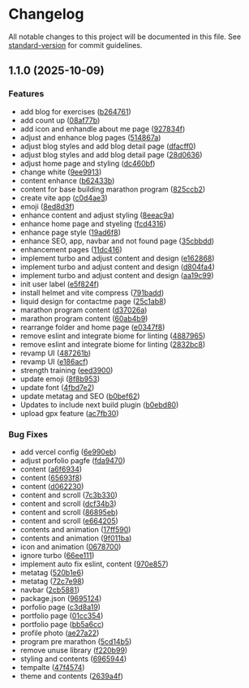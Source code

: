 # Changelog

All notable changes to this project will be documented in this file. See [standard-version](https://github.com/conventional-changelog/standard-version) for commit guidelines.

## 1.1.0 (2025-10-09)


### Features

* add blog for exercises ([b264761](https://github.com/plmtmbnn/personal-web/commit/b264761a5a299a8a8d4511309a29dd7504bafa28))
* add count up ([08af77b](https://github.com/plmtmbnn/personal-web/commit/08af77b067906b69b152930f2e469721975d9456))
* add icon and enhandle about me page ([927834f](https://github.com/plmtmbnn/personal-web/commit/927834f3e62e3bc62ad1ddcf0df88cb80196c8a3))
* adjust and enhance blog pages ([514867a](https://github.com/plmtmbnn/personal-web/commit/514867a9ad027caf0fb7b57c4a389962bdab62e5))
* adjust blog styles and add blog detail page ([dfacff0](https://github.com/plmtmbnn/personal-web/commit/dfacff0d97bfce21f023ca30e4f05150e7c9e600))
* adjust blog styles and add blog detail page ([28d0636](https://github.com/plmtmbnn/personal-web/commit/28d0636b7c68dcd76311c92a3c8099877f748f3a))
* adjust home page and styling ([dc460bf](https://github.com/plmtmbnn/personal-web/commit/dc460bf6b6f0e82b843f96d097abec50299f7711))
* change white ([9ee9913](https://github.com/plmtmbnn/personal-web/commit/9ee99135555bdb88eab1639b541a5a5adb843b8e))
* content enhance ([b62433b](https://github.com/plmtmbnn/personal-web/commit/b62433befff9683f4be49d578ecbb8aa11f25fa8))
* content for base building marathon program ([825ccb2](https://github.com/plmtmbnn/personal-web/commit/825ccb2e0da7572e7e74b46d8b7c1516913f4d0a))
* create vite app ([c0d4ae3](https://github.com/plmtmbnn/personal-web/commit/c0d4ae3ae7269509a7d3f761282bb4e6cd22b40a))
* emoji ([8ed8d3f](https://github.com/plmtmbnn/personal-web/commit/8ed8d3f0930f685a851219031290d61ffb9226a4))
* enhance content and adjust styling ([8eeac9a](https://github.com/plmtmbnn/personal-web/commit/8eeac9ab6b1b8ce50c9d98a3ae82605c0604ec8a))
* enhance home page and styeling ([fcd4316](https://github.com/plmtmbnn/personal-web/commit/fcd4316e6d55f5a9fcaff5993dcbd2733ce63424))
* enhance page style ([19ad6f8](https://github.com/plmtmbnn/personal-web/commit/19ad6f86d4df9c9a76b4ea28f5b74719db58d444))
* enhance SEO, app, navbar and not found page ([35cbbdd](https://github.com/plmtmbnn/personal-web/commit/35cbbddcd834217ffc67af1c5036f77d2ddbc7a8))
* enhancement pages ([11dc416](https://github.com/plmtmbnn/personal-web/commit/11dc416aa6205c3abe33c81e0b2c78f635425d75))
* implement turbo and adjust content and design ([e162868](https://github.com/plmtmbnn/personal-web/commit/e16286809fe2191bc5ca4ec31c52b7ca8468358d))
* implement turbo and adjust content and design ([d804fa4](https://github.com/plmtmbnn/personal-web/commit/d804fa4ae609ed5d34abd377af6b8107e70792fd))
* implement turbo and adjust content and design ([aa19c99](https://github.com/plmtmbnn/personal-web/commit/aa19c992c0c775315bd4438d5fa4a73f26c452a3))
* init user label ([e5f824f](https://github.com/plmtmbnn/personal-web/commit/e5f824f66a414561e34a334dbdaed5598de09ced))
* install helmet and vite compress ([791badd](https://github.com/plmtmbnn/personal-web/commit/791baddb858d5c2045755c45f1b246250503b399))
* liquid design for contactme page ([25c1ab8](https://github.com/plmtmbnn/personal-web/commit/25c1ab8d16d0151057380050445a8fb39e18d0dc))
* marathon program content ([d37026a](https://github.com/plmtmbnn/personal-web/commit/d37026a41b47d8c98ab38385d1a7af80df87b2eb))
* marathon program content ([60ab4b9](https://github.com/plmtmbnn/personal-web/commit/60ab4b9c4e5c9958f91da49ec102a977cbb871be))
* rearrange folder and home page ([e0347f8](https://github.com/plmtmbnn/personal-web/commit/e0347f84c5825f86346402a51b5d4126193c6f20))
* remove eslint and integrate biome for linting ([4887965](https://github.com/plmtmbnn/personal-web/commit/4887965dbf29af243688fa49cd72df3f5fef752a))
* remove eslint and integrate biome for linting ([2832bc8](https://github.com/plmtmbnn/personal-web/commit/2832bc8d9cc2fc452e369f2e7f16607994f85377))
* revamp UI ([487261b](https://github.com/plmtmbnn/personal-web/commit/487261b5e238a1a0b2606d3a99a9b9ca457086a9))
* revamp UI ([e186acf](https://github.com/plmtmbnn/personal-web/commit/e186acf889a496daea036ccf11fb9f7c7be7de67))
* strength training ([eed3900](https://github.com/plmtmbnn/personal-web/commit/eed39006b075f3c279b5e9ad2541e8a64058f1b8))
* update emoji ([8f8b953](https://github.com/plmtmbnn/personal-web/commit/8f8b9539fd4d9cab87ab310fd99239f71edbd788))
* update font ([4fbd7e2](https://github.com/plmtmbnn/personal-web/commit/4fbd7e28f487a151da92c5ff2f20ee1fc54ed241))
* update metatag and SEO ([b0bef62](https://github.com/plmtmbnn/personal-web/commit/b0bef629ed9d950b3417aee0b69444e8f24002bc))
* Updates to include next build plugin ([b0ebd80](https://github.com/plmtmbnn/personal-web/commit/b0ebd80f418bdbc763481b79a1ae878149ee7d1f))
* upload gpx feature ([ac7fb30](https://github.com/plmtmbnn/personal-web/commit/ac7fb30671dff2372e843d16b0733e111eb06904))


### Bug Fixes

* add vercel config ([6e990eb](https://github.com/plmtmbnn/personal-web/commit/6e990eb865295e6e96644ba45df5301db106dedf))
* adjust porfolio pagfe ([fda9470](https://github.com/plmtmbnn/personal-web/commit/fda94702870b702dca4753c14892e6fe9e355050))
* content ([a6f6934](https://github.com/plmtmbnn/personal-web/commit/a6f693429e35d996908dd97488b4d61679fece86))
* content ([65693f8](https://github.com/plmtmbnn/personal-web/commit/65693f88ef0354c3c81201d507f46fda80ae8adf))
* content ([d062230](https://github.com/plmtmbnn/personal-web/commit/d062230c9df571287ef5e8662c2924c0f1ab470b))
* content and scroll ([7c3b330](https://github.com/plmtmbnn/personal-web/commit/7c3b33004d29bbf0670b7abcc1a37a9084515a6b))
* content and scroll ([dcf34b3](https://github.com/plmtmbnn/personal-web/commit/dcf34b38e15d72af6d98fb7b7768a96617d88b30))
* content and scroll ([86895eb](https://github.com/plmtmbnn/personal-web/commit/86895ebe0ddc714ca4c1cf0e90bda61e7998780f))
* content and scroll ([e664205](https://github.com/plmtmbnn/personal-web/commit/e6642050eed8e1afd202a28c8edc5dcce7a19c85))
* contents and animation ([17ff590](https://github.com/plmtmbnn/personal-web/commit/17ff590932b2df82c59891fbf0809c7240de5b3b))
* contents and animation ([9f011ba](https://github.com/plmtmbnn/personal-web/commit/9f011baccb39bad5e6eaa4f7cba066835944c671))
* icon and animation ([0678700](https://github.com/plmtmbnn/personal-web/commit/067870007da51be77e91f674c7bf93952edb874a))
* ignore turbo ([66ee111](https://github.com/plmtmbnn/personal-web/commit/66ee1119dff1130b94417fe1a5073b11bfce45b5))
* implement auto fix eslint, content ([970e857](https://github.com/plmtmbnn/personal-web/commit/970e8575daa50fb8ab0238c9cac1b92f4f03e291))
* metatag ([520b1e6](https://github.com/plmtmbnn/personal-web/commit/520b1e67589f0aec9d315dc01d749296328c2141))
* metatag ([72c7e98](https://github.com/plmtmbnn/personal-web/commit/72c7e98a1bc5e72123e6f1283fa0b587290fc13e))
* navbar ([2cb5881](https://github.com/plmtmbnn/personal-web/commit/2cb5881a017ce3b80c9df1144cee8531313424cd))
* package.json ([9695124](https://github.com/plmtmbnn/personal-web/commit/9695124ac86ba9e61d9691fcfa11698c016b1629))
* porfolio page ([c3d8a19](https://github.com/plmtmbnn/personal-web/commit/c3d8a1998de98ccc2990bb0737bd9a36b181e03a))
* portfolio page ([01cc354](https://github.com/plmtmbnn/personal-web/commit/01cc35408f7d4ccef61c3d6a8b22960a27452b6a))
* portfolio page ([bb5a6cc](https://github.com/plmtmbnn/personal-web/commit/bb5a6cc48110d833eb8cf700df510d1f85003fbc))
* profile photo ([ae27a22](https://github.com/plmtmbnn/personal-web/commit/ae27a226b39c9ff567b6863b1fe25e18a80f5d4d))
* program pre marathon ([5cd14b5](https://github.com/plmtmbnn/personal-web/commit/5cd14b54c5576735f1d78f6f819183c0e83128d9))
* remove unuse library ([f220b99](https://github.com/plmtmbnn/personal-web/commit/f220b99b685f8d9f61d316b6bba95a923cc02717))
* styling and contents ([6965944](https://github.com/plmtmbnn/personal-web/commit/6965944815e18cc6f1f50477d609250681b13b79))
* tempalte ([47f4574](https://github.com/plmtmbnn/personal-web/commit/47f457430f93e12c3e8877a4be337a8640517d52))
* theme and contents ([2639a4f](https://github.com/plmtmbnn/personal-web/commit/2639a4fe75d79b39f2152d838d10218dac4c4922))
